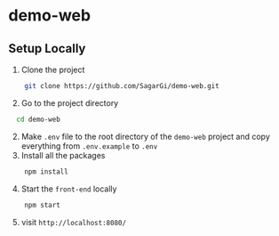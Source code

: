 # demo-web

## Setup Locally
1. Clone the project
 ```bash
     git clone https://github.com/SagarGi/demo-web.git
 ```
2. Go to the project directory
  ```bash
    cd demo-web
  ```
2. Make `.env` file to the root directory of the `demo-web` project and copy everything from `.env.example` to `.env`
3. Install all the packages
```bash
    npm install
```
4. Start the `front-end` locally
```bash
    npm start
```
5. visit `http://localhost:8080/ `
